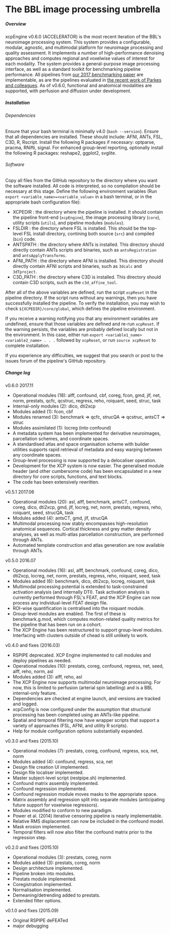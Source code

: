 # The BBL image processing umbrella

##### Overview

xcpEngine v0.6.0 (ACCELERATOR) is the most recent iteration of the BBL's neuroimage processing system. This system provides a configurable, modular, agnostic, and multimodal platform for neuroimage processing and quality assessment. It implements a number of high-performance denoising approaches and computes regional and voxelwise values of interest for each modality. The system provides a general-purpose image processing interface, as well as a standard toolkit for benchmarking pipeline performance. All pipelines from [our 2017 benchmarking paper](https://www.ncbi.nlm.nih.gov/pubmed/28302591) are implementable, as are the pipelines evaluated in [the recent work of Parkes and colleagues](https://www.biorxiv.org/content/early/2017/11/05/156380). As of v0.6.0, functional and anatomical modalities are supported, with perfusion and diffusion under development.

##### Installation

###### Dependencies

Ensure that your bash terminal is minimally v4.0 (`bash --version`). Ensure that all dependencies are installed. These should include: AFNI, ANTs, FSL, C3D, R, Rscript. Install the following R packages if necessary: optparse, pracma, RNifti, signal. For enhanced group-level reporting, optionally install the following R packages: reshape2, ggplot2, svglite.

###### Software

Copy all files from the GitHub repository to the directory where you want the software installed. All code is interpreted, so no compilation should be necessary at this stage. Define the following environment variables (Run `export <variable_name>=<variable_value>` in a bash terminal, or in the appropriate bash configuration file):

* XCPEDIR : the directory where the pipeline is installed. It should contain the pipeline front-end (`xcpEngine`), the image processing library (`core`), utility scripts (`utils`), and pipeline modules (`modules`).
* FSLDIR : the directory where FSL is installed. This should be the top-level FSL install directory, contining both source (`src`) and compiled (`bin`) code.
* ANTSPATH : the directory where ANTs is installed. This directory should directly contain ANTs scripts and binaries, such as `antsRegistration` and `antsApplyTransforms`.
* AFNI_PATH : the directory where AFNI is installed. This directory should directly contain AFNI scripts and binaries, such as `3dcalc` and `3dTproject`.
* C3D_PATH : the directory where C3D is installed. This directory should contain C3D scripts, such as the `c3d_affine_tool`.

After all of the above variables are defined, run the script `xcpReset` in the pipeline directory. If the script runs without any warnings, then you have successfully installed the pipeline. To verify the installation, you may wish to check `${XCPEDIR}/core/global`, which defines the pipeline environment.

If you receive a warning notifying you that any environment variables are undefined, ensure that those variables are defined and re-run `xcpReset`. If the warning persists, the variables are probably defined locally but not in the environment. In this case, either run `export <variable1_name> <variable2_name> . . .` followed by `xcpReset`, or run `source xcpReset` to complete installation.

If you experience any difficulties, we suggest that you search or post to the issues forum of the pipeline's GitHub repository.

##### Change log
v0.6.0 2017.11
* Operational modules (18): alff, confound, cbf, coreg, fcon, gmd, jlf, net, norm, prestats, qcfc, qcstruc, regress, reho, roiquant, seed, struc, task
* Internal-only modules (2): dico, dti2xcp
* Modules added (1): fcon, cbf
* Modules renamed (3): benchmark => qcfc, strucQA => qcstruc, antsCT => struc
* Modules assimilated (1): locreg (into confound)
* A metadata system has been implemented for derivative neuroimages, parcellation schemes, and coordinate spaces.
* A standardised atlas and space organisation scheme with builder utilities supports rapid retrieval of metadata and easy warping between any coordinate spaces.
* Group-level processing is now supported by a delocaliser operation.
* Development for the XCP system is now easier. The generalised module header (and other cumbersome code) has been encapsulated in a new directory for core scripts, functions, and text blocks.
* The code has been extensively rewritten.

v0.5.1 2017.06
* Operational modules (20): asl, alff, benchmark, antsCT, confound, coreg, dico, dti2xcp, gmd, jlf, locreg, net, norm, prestats, regress, reho, roiquant, seed, strucQA, task
* Modules added (4): antsCT, gmd, jlf, strucQA
* Multimodal processing now stably encompasses high-resolution anatomical sequences. Cortical thickness and grey matter density analyses, as well as multi-atlas parcellation construction, are performed through ANTs.
* Automated template construction and atlas generation are now available through ANTs.

v0.5.0 2016.07
* Operational modules (16): asl, alff, benchmark, confound, coreg, dico, dti2xcp, locreg, net, norm, prestats, regress, reho, roiquant, seed, task
* Modules added (6): benchmark, dico, dti2xcp, locreg, roiquant, task
* Multimodal processing potential is extended to task-constrained activation analysis (and internally DTI). Task activation analysis is currently performed through FSL's FEAT, and the XCP Engine can now process any individual-level FEAT design file.
* ROI-wise quantification is centralised into the roiquant module.
* Group-level modules are enabled. The first of these is benchmark.g.mod, which computes motion-related quality metrics for the pipeline that has been run on a cohort.
* The XCP Engine has been restructured to support group-level modules. Interfacing with clusters outside of chead is still unlikely to work.

v0.4.0 and fixes (2016.03)
* RSPIPE deprecated. XCP Engine implemented to call modules and deploy pipelines as needed.
* Operational modules (10): prestats, coreg, confound, regress, net, seed, alff, reho, norm, asl
* Modules added (3): alff, reho, asl
* The XCP Engine now supports multimodal neuroimage processing. For now, this is limited to perfusion (arterial spin labelling) and is a BBL internal-only feature.
* Dependencies are checked at engine launch, and versions are tracked and logged.
* xcpConfig is now configured under the assumption that structural processing has been completed using an ANTs-like pipeline.
* Spatial and temporal filtering now have wrapper scripts that support a variety of approaches (FSL, AFNI, and utility R scripts).
* Help for module configuration options substantially expanded.

v0.3.0 and fixes (2015.10)
* Operational modules (7): prestats, coreg, confound, regress, sca, net, norm
* Modules added (4): confound, regress, sca, net
* Design file creation UI implemented.
* Design file localiser implemented.
* Master subject-level script (restpipe.sh) implemented.
* Confound matrix assembly implemented.
* Confound regression implemented.
* Confound regression module moves masks to the appropriate space.
* Matrix assembly and regression split into separate modules (anticipating future support for voxelwise regressors).
* Modules modified to conform to new paradigm.
* Power et al. (2014) iterative censoring pipeline is nearly implementable.
* Relative RMS displacement can now be included in the confound model.
* Mask erosion implemented.
* Temporal filters will now also filter the confound matrix prior to the regression step.

v0.2.0 and fixes (2015.10)
* Operational modules (3): prestats, coreg, norm
* Modules added (3): prestats, coreg, norm
* Design architecture implemented.
* Pipeline broken into modules.
* Prestats module implemented.
* Coregistration implemented.
* Normalisation implemented.
* Demeaning/detrending added to prestats.
* Extended filter options.

v0.1.0 and fixes (2015.09)
* Original RSPIPE deFEATed
* major debugging

